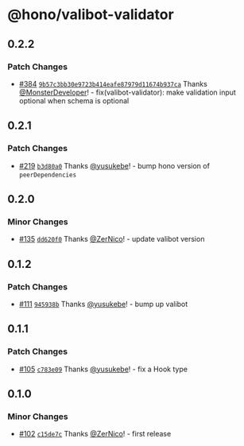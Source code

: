 # @hono/valibot-validator

## 0.2.2

### Patch Changes

- [#384](https://github.com/honojs/middleware/pull/384) [`9b57c3bb30e9723b414eafe87979d11674b937ca`](https://github.com/honojs/middleware/commit/9b57c3bb30e9723b414eafe87979d11674b937ca) Thanks [@MonsterDeveloper](https://github.com/MonsterDeveloper)! - fix(valibot-validator): make validation input optional when schema is optional

## 0.2.1

### Patch Changes

- [#219](https://github.com/honojs/middleware/pull/219) [`b3d80a0`](https://github.com/honojs/middleware/commit/b3d80a0cca92db6b243d3a6e9761c20d931136a2) Thanks [@yusukebe](https://github.com/yusukebe)! - bump hono version of `peerDependencies`

## 0.2.0

### Minor Changes

- [#135](https://github.com/honojs/middleware/pull/135) [`dd620f0`](https://github.com/honojs/middleware/commit/dd620f0dc72976a76952c9506babdef9c33ffd7b) Thanks [@ZerNico](https://github.com/ZerNico)! - update valibot version

## 0.1.2

### Patch Changes

- [#111](https://github.com/honojs/middleware/pull/111) [`945938b`](https://github.com/honojs/middleware/commit/945938b6afe45f7f4f934b9fafebf9fb503560eb) Thanks [@yusukebe](https://github.com/yusukebe)! - bump up valibot

## 0.1.1

### Patch Changes

- [#105](https://github.com/honojs/middleware/pull/105) [`c783e09`](https://github.com/honojs/middleware/commit/c783e0943a0488cb3911833f5b4d576a3427cbf3) Thanks [@yusukebe](https://github.com/yusukebe)! - fix a Hook type

## 0.1.0

### Minor Changes

- [#102](https://github.com/honojs/middleware/pull/102) [`c15de7c`](https://github.com/honojs/middleware/commit/c15de7ce3cbaa3b76ee259f266d480235a47e8fa) Thanks [@ZerNico](https://github.com/ZerNico)! - first release
